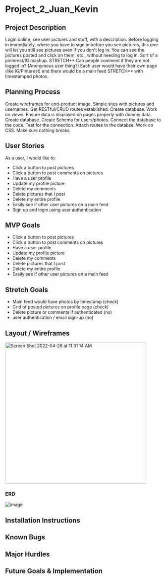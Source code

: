 # Project_2_Juan_Kevin

## Project Description


Login online, see user pictures and stuff, with a description.  Before logging in immediately, where you have to sign in before you see pictures, this one will let you still see pictures even if you don't log in.  You can see the pictures posted and click on them, etc., without needing to log in.  Sort of a pinterest/IG mashup.  STRETCH** Can people comment if they are not logged in? (Anonymous user thing?)  Each user would have their own page (like IG/Pinterest) and there would be a main feed STRETCH** with timestamped photos.

## Planning Process
Create wireframes for end-product image. Simple sites with pictures and usernames. Get RESTful/CRUD routes established.  Create database. Work on views.  Ensure data is displayed on pages properly with dummy data. Create database.  Create Schema for users/photos. Connect the database to the code. Test for the connection. Attach routes to the databse. Work on CSS. Make sure nothing breaks.

## User Stories
As a user, I would like to:
- Click a button to post pictures
- Click a button to post comments on pictures
- Have a user profile
- Update my profile picture
- Delete my comments
- Delete pictures that I post
- Delete my entire profile
- Easily see if other user pictures on a main feed
- Sign up and login using user authentication

## MVP Goals
- Click a button to post pictures
- Click a button to post comments on pictures
- Have a user profile
- Update my profile picture
- Delete my comments
- Delete pictures that I post
- Delete my entire profile
- Easily see if other user pictures on a main feed

## Stretch Goals
- Main feed would have photos by timestamp (check)
- Grid of posted pictures on profile page (check)
- Delete picture or comments if authenticated (no)
- user authentication / email sign-up (no)

## Layout / Wireframes

<img width="455" alt="Screen Shot 2022-04-26 at 11 31 14 AM" src="https://user-images.githubusercontent.com/101987493/165358127-303829eb-db5b-47c5-b48f-4db596c5d275.png">

### ERD
![image](https://user-images.githubusercontent.com/89223981/165361396-6e5de115-d953-42d4-a458-6fa232c6113e.png)

## Installation Instructions

## Known Bugs

## Major Hurdles

## Future Goals & Implementation
